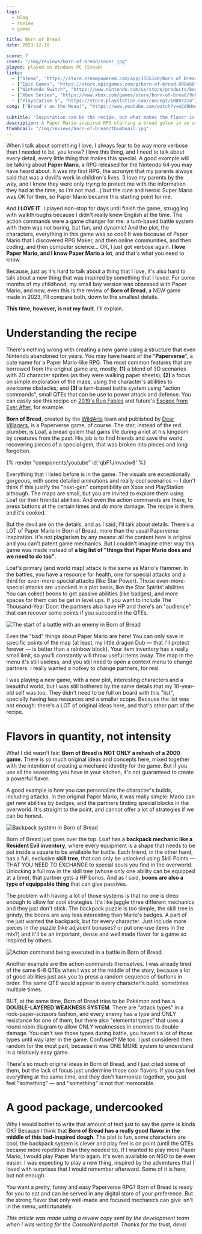 ```yaml
---
tags:
  - blog
  - review
  - games

title: Born of Bread
date: 2023-12-10

score: 7
cover: "/img/reviews/born-of-bread/cover.jpg"
played: played on Windows PC (Steam)
links:
  - ["Steam", "https://store.steampowered.com/app/1555140/Born_of_Bread/?curator_clanid=44763507"]
  - ["Epic Games", "https://store.epicgames.com/p/born-of-bread-008e66"]
  - ["Nintendo Switch", "https://www.nintendo.com/us/store/products/born-of-bread-switch/"]
  - ["Xbox Series", "https://www.xbox.com/games/store/born-of-bread/9n0ql7b5rb9j"]
  - ["PlayStation 5", "https://store.playstation.com/concept/10007314"]
song: ["Bread's on the Menu!", "https://www.youtube.com/watch?v=m2d9HmqNzPo"]

subtitle: "Inspiration can be the recipe, but what makes the flavor is how you spice it"
description: A Paper Mario-inspired RPG starring a bread golem in an adventure to save the kingdom! What can go wrong? Inspiration can be the recipe, but what makes the flavor is how you spice it.
thumbnail: "/img/reviews/born-of-bread/thumbnail.jpg"
---
```


When I talk about something I love, I always fear to be way more verbose than I needed to be, you know? I love this thing, and I need to talk about every detail, every little thing that makes this special. A good example will be talking about **Paper Mario**, a RPG released for the Nintendo 64 you may have heard about. It was my first RPG, the acronym that my parents always said that was a devil's work in children's lives. (I love my parents by the way, and I know they were only trying to protect me with the information they had at the time, so I'm not mad...) but the cute and heroic Super Mario was OK for then, so Paper Mario became this starting point for me.

And **I LOVE IT**. I played non-stop for days until finish the game, struggling with walkthroughs because I didn't really knew English at the time. The action commands were a game changer for me: a turn-based battle system with them was not boring, but fun, and dynamic! And the plot, the characters, everything in this game was so cool! It was because of Paper Mario that I discovered RPG Maker, and then online communities, and then coding, and then computer science... OK, I just got verbose again. **I love Paper Mario, and I know Paper Mario a lot**, and that's what you need to know.

Because, just as it's hard to talk about a thing that I love, it's also hard to talk about a new thing that was inspired by something that I loved. For some months of my childhood, my small boy version was obsessed with Paper Mario, and now, even this is the review of **Born of Bread**, a NEW game made in 2023, I'll compare both, down to the smallest details.

**This time, however, is not my fault.** I'll explain.

# Understanding the recipe

There's nothing wrong with creating a new game using a structure that even Nintendo abandoned for years. You may have heard of the "**Paperverse**", a cute name for a Paper Mario-like RPG. The most common features that are borrowed from the original game are, mostly, **(1)** a blend of 3D scenarios with 2D character sprites (as they were walking paper sheets); **(2)** a focus on simple exploration of the maps, using the character's abilities to overcome obstacles; and **(3)** a turn-based battle system using "action commands", small QTEs that can be use to power attack and defense. You can easily see this recipe on [2019's Bug Fables](https://store.steampowered.com/app/1082710/Bug_Fables_O_Broto_da_Eternidade/) and future's [Escape from Ever After](https://store.steampowered.com/app/1996390/Escape_from_Ever_After/), for example.

**Born of Bread**, created by the [WildArts](https://www.wildartsgames.com/) team and published by [Dear Villagers](https://dearvillagers.com/), is a Paperverse game, of course. The star, instead of the red plumber, is Loaf, a bread golem that gains life during a riot at his kingdom by creatures from the past. His job is to find friends and save the world recovering pieces of a special gem, that was broken into pieces and long forgotten.

{% render "components/youtube" id:'qbF1Jmvxdw8' %}

Everything that I listed before is in the game. The visuals are exceptionally gorgeous, with some detailed animations and really cool scenarios — I don't think if this justify the "next-gen" compatibility on Xbox and PlayStation although. The maps are small, but you are invited to explore them using Loaf (or their friends) abilities. And even the action commands are there, to press buttons at the certain times and do more damage. The recipe is there, and it's cooked.

But the devil are on the details, and as I said, I'll talk about details. There's a LOT of Paper Mario in Born of Bread, more than the usual Paperverse inspiration. It's not plagiarism by any means: all the content here is original and you can't patent game mechanics. But I couldn't imagine other way this game was made instead of **a big list of "things that Paper Mario does and we need to do too"**.

Loaf's primary (and world map) attack is the same as Mario's Hammer. In the battles, you have a resource for health, one for special attacks and a third for even-more-special attacks (like Star Power). Those even-more-special attacks are unlocked in a plot basis, like the Star Spirits' abilities. You can collect boons to get passive abilities (like badges), and more spaces for them can be get in level ups. If you want to include The Thousand-Year Door: the partners also have HP and there's an "audience" that can recover some points if you succeed in the QTEs.

![The start of a battle with an enemy in Born of Bread](/img/reviews/born-of-bread/battle.jpg)

Even the "bad" things about Paper Mario are here! You can only save in specific points of the map (at least, my little dragon Dub — that I'll protect forever — is better than a rainbow block). Your item inventory has a really small limit, so you'll constantly will throw useful items away. The map in the menu it's still useless, and you still need to open a context menu to change partners. I really wanted a hotkey to change partners, for real.

I was playing a new game, with a new plot, interesting characters and a beautiful world, but I was still bothered by the same details that my 10-year-old self was too. They didn't need to be full on board with this "list", specially having less resources and a smaller scope. Because the list was not enough: there's a LOT of original ideas here, and that's other part of the recipe.

# Flavors in quantity, not intensity

What I did wasn't fair: **Born of Bread is NOT ONLY a rehash of a 2000 game.** There is so much original ideas and concepts here, mixed together with the intention of creating a mechanic identity for the game. But if you use all the seasoning you have in your kitchen, it's not guaranteed to create a powerful flavor.

A good example is how you can personalize the character's builds, including attacks. In the original Paper Mario, it was really simple: Mario can get new abilities by badges, and the partners finding special blocks in the overworld. It's straight to the point, and cannot offer a lot of strategies if we can be honest.

![Backpack system in Born of Bread](/img/reviews/born-of-bread/backpack.jpg)

Born of Bread just goes over the top. Loaf has a **backpack mechanic like a Resident Evil inventory**, where every equipment is a shape that needs to be put inside a square to be available for battle. Each friend, in the other hand, has a full, exclusive **skill tree**, that can only be unlocked using Skill Points — THAT YOU NEED TO EXCHANGE to special souls you find in the overworld. Unlocking a full row in the skill tree (whose only one ability can be equipped at a time), that partner gets a HP bonus. And as I said, **boons are also a type of equippable thing** that can give passives.

The problem with having a lot of those systems is that no one is deep enough to allow for cool strategies. It's like juggle three different mechanics and they just don't stick. The backpack puzzle is too simple, the skill tree is grindy, the boons are way less interesting than Mario's badges. A part of me just wanted the backpack, but for every character. Just include more pieces in the puzzle (like adjacent bonuses? or put one-use items in the mix?) and it'll be an important, dense and well made flavor for a game so inspired by others.

![Action command being executed in a battle in Born of Bread](/img/reviews/born-of-bread/command.jpg)

Another example are the action commands themselves. I was already tired of the same 6-8 QTEs when I was at the middle of the story, because a lot of good abilities just ask you to press a random sequence of buttons in order. The same QTE would appear in every character's build, sometimes multiple times.

BUT, at the same time, Born of Bread tries to be Pokémon and has a **DOUBLE-LAYERED WEAKNESS SYSTEM**. There are "attack types" in a rock-paper-scissors fashion, and every enemy has a type and ONLY resistance for one of them, but there also "elemental types" that uses a round robin diagram to allow ONLY weaknesses in enemies to double damage. You can't see those types during battle, you haven't a lot of those types until way later in the game. Confused? Me too. I just considered then random for the most part, because it was ONE MORE system to understand in a relatively easy game.

There's so much original ideas in Born of Bread, and I just cited some of them, but the lack of focus just undermine those cool flavors. If you can feel everything at the same time, and they don't harmonize together, you just feel "something" — and "something" is not that memorable.

# A good package, undercooked

Why I would bother to write that amount of text just to say the game is kinda OK? Because I think that **Born of Bread has a really good flavor in the middle of this bad-inspired dough**. The plot is fun, some characters are cool, the backpack system is clever and play feel is on point (until the QTEs became more repetitive than they needed to). If I wanted to play more Paper Mario, I would play Paper Mario again. It's even available on NSO to be even easier. I was expecting to play a new thing, inspired by the adventures that I loved with surprises that I would remember afterward. Some of it is here, but not enough.

You want a pretty, funny and easy Paperverse RPG? Born of Bread is ready for you to eat and can be served in any digital store of your preference. But the strong flavor that only well-made and focused mechanics can give isn't in the menu, unfortunately.

*This article was made using a review copy sent by the development team when I was writing for the CosmoNerd portal. Thanks for the trust, devs!*